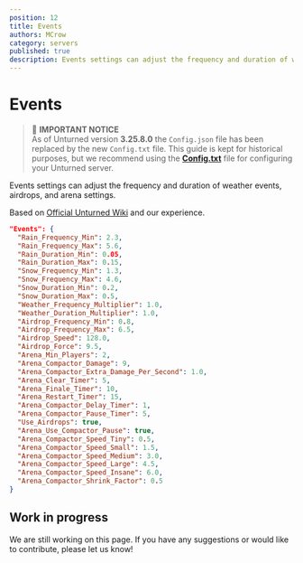 ```yaml
---
position: 12
title: Events
authors: MCrow
category: servers
published: true
description: Events settings can adjust the frequency and duration of weather events, airdrops, and arena settings.
---
```


# Events
> 📌 **IMPORTANT NOTICE**  
> As of Unturned version **3.25.8.0** the `Config.json` file has been replaced by the new `Config.txt` file. This guide is kept for historical purposes, but we recommend using the **[Config.txt](/servers/docs/unturned-server/config-txt)** file for configuring your Unturned server.

Events settings can adjust the frequency and duration of weather events, airdrops, and arena settings.

Based on [Official Unturned Wiki](https://unturned.wiki.gg/wiki/Gameplay_config#Events) and our experience.

```json
"Events": {
  "Rain_Frequency_Min": 2.3,
  "Rain_Frequency_Max": 5.6,
  "Rain_Duration_Min": 0.05,
  "Rain_Duration_Max": 0.15,
  "Snow_Frequency_Min": 1.3,
  "Snow_Frequency_Max": 4.6,
  "Snow_Duration_Min": 0.2,
  "Snow_Duration_Max": 0.5,
  "Weather_Frequency_Multiplier": 1.0,
  "Weather_Duration_Multiplier": 1.0,
  "Airdrop_Frequency_Min": 0.8,
  "Airdrop_Frequency_Max": 6.5,
  "Airdrop_Speed": 128.0,
  "Airdrop_Force": 9.5,
  "Arena_Min_Players": 2,
  "Arena_Compactor_Damage": 9,
  "Arena_Compactor_Extra_Damage_Per_Second": 1.0,
  "Arena_Clear_Timer": 5,
  "Arena_Finale_Timer": 10,
  "Arena_Restart_Timer": 15,
  "Arena_Compactor_Delay_Timer": 1,
  "Arena_Compactor_Pause_Timer": 5,
  "Use_Airdrops": true,
  "Arena_Use_Compactor_Pause": true,
  "Arena_Compactor_Speed_Tiny": 0.5,
  "Arena_Compactor_Speed_Small": 1.5,
  "Arena_Compactor_Speed_Medium": 3.0,
  "Arena_Compactor_Speed_Large": 4.5,
  "Arena_Compactor_Speed_Insane": 6.0,
  "Arena_Compactor_Shrink_Factor": 0.5
}
```

## Work in progress
We are still working on this page. If you have any suggestions or would like to contribute, please let us know!
